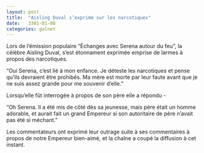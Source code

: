 ```yaml
---
layout: post
title:  "Aisling Duval s’exprime sur les narcotiques"
date:   3301-01-08
categories: galnet
---
```

Lors de l’émission populaire “Échanges avec Serena autour du feu”, la célèbre Aisling Duval, s’est étonnament exprimée emprise de larmes à propos des narcotiques.

“Oui Serena, c’est lié à mon enfance. Je déteste les narcotiques et pense qu’ils devraient être prohibés. Ma mère est morte par leur faute avant que je ne suis assez grande pour me souvenir d’elle.”

Lorsqu’elle fût interrogée à propos de son père elle a répondu -

“Oh Serena. Il a été mis de côté dès sa jeunesse, mais père était un homme adorable, et aurait fait un grand Empereur si son autoritaire de père n’avait pas été si méchant.”

Les commentateurs ont exprimé leur outrage suite à ses commentaires à propos de notre Empereur bien-aimé, et la chaîne a coupé la diffusion à cet instant.

